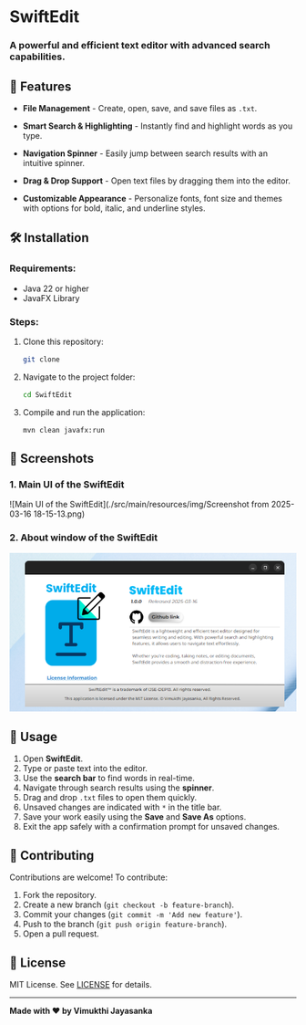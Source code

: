 # SwiftEdit

### A powerful and efficient text editor with advanced search capabilities.

## 🚀 Features

- **File Management** - Create, open, save, and save files as `.txt`.

- **Smart Search & Highlighting** - Instantly find and highlight words as you type.

- **Navigation Spinner** - Easily jump between search results with an intuitive spinner.

- **Drag & Drop Support** - Open text files by dragging them into the editor.

- **Customizable Appearance** - Personalize fonts, font size and themes with options for bold, italic, and underline styles.

## 🛠️ Installation

### **Requirements:**

- Java 22 or higher
- JavaFX Library

### **Steps:**

1. Clone this repository:
   ```sh
   git clone 
   ```
2. Navigate to the project folder:
   ```sh
   cd SwiftEdit
   ```
3. Compile and run the application:
   ```sh
   mvn clean javafx:run
   ```

## 📸 Screenshots

### 1. Main UI of the SwiftEdit
![Main UI of the SwiftEdit](./src/main/resources/img/Screenshot from 2025-03-16 18-15-13.png)

### 2. About window of the SwiftEdit
![About Window of the SwiftEdit](./src/main/resources/img/Screenshot%20from%202025-03-16%2018-15-53.png)

## 📜 Usage

1. Open **SwiftEdit**.
2. Type or paste text into the editor.
3. Use the **search bar** to find words in real-time.
4. Navigate through search results using the **spinner**.
5. Drag and drop `.txt` files to open them quickly.
6. Unsaved changes are indicated with `*` in the title bar.
7. Save your work easily using the **Save** and **Save As** options.
8. Exit the app safely with a confirmation prompt for unsaved changes.

## 🤝 Contributing

Contributions are welcome! To contribute:

1. Fork the repository.
2. Create a new branch (`git checkout -b feature-branch`).
3. Commit your changes (`git commit -m 'Add new feature'`).
4. Push to the branch (`git push origin feature-branch`).
5. Open a pull request.

## 📄 License

MIT License. See [LICENSE](license.txt) for details.

---

**Made with ❤️ by Vimukthi Jayasanka**

